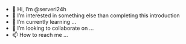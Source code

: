 - 👋 Hi, I’m @serveri24h
- 👀 I’m interested in something else than completing this introduction
- 🌱 I’m currently learning ...
- 💞️ I’m looking to collaborate on ...
- 📫 How to reach me ...

<!---
serveri24h/serveri24h is a ✨ special ✨ repository because its `README.md` (this file) appears on your GitHub profile.
You can click the Preview link to take a look at your changes.
--->
